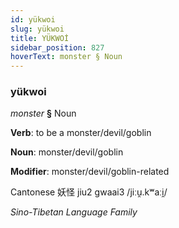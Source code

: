 ```yaml
---
id: yükwoi
slug: yükwoi
title: YÜKWOİ
sidebar_position: 827
hoverText: monster § Noun
---
```


### yükwoi

*monster* **§** Noun

**Verb**: to be a monster/devil/goblin

**Noun**: monster/devil/goblin

**Modifier**: monster/devil/goblin-related

Cantonese 妖怪  jiu2 gwaai3 /jiːu̯.kʷaːi̯/

*Sino-Tibetan Language Family*